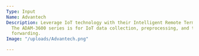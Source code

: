 ```yaml
---
Type: Input
Name: Advantech
Description: Leverage IoT technology with their Intelligent Remote Terminal Units.
  The ADAM-3600 series is for IoT data collection, preprocessing, and transmission
  forwarding.
Image: "/uploads/Advantech.png"

---
```

